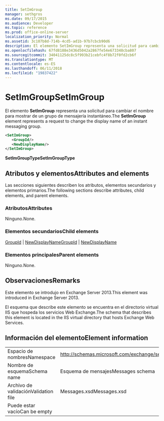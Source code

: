 ```yaml
---
title: SetImGroup
manager: sethgros
ms.date: 09/17/2015
ms.audience: Developer
ms.topic: reference
ms.prod: office-online-server
localization_priority: Normal
ms.assetid: 3c107b8d-714b-4cd5-ad1b-97b7cbcb90d6
description: El elemento SetImGroup representa una solicitud para cambiar el nombre para mostrar de un grupo de mensajería instantáneo.
ms.openlocfilehash: 67fd8188e3436d5042a2867fe54e673348cba807
ms.sourcegitcommit: 34041125dc8c5f993b21cebfc4f8b72f0fd2cb6f
ms.translationtype: MT
ms.contentlocale: es-ES
ms.lasthandoff: 06/11/2018
ms.locfileid: "19837422"
---
```

# <a name="setimgroup"></a><span data-ttu-id="a2d12-103">SetImGroup</span><span class="sxs-lookup"><span data-stu-id="a2d12-103">SetImGroup</span></span>

<span data-ttu-id="a2d12-104">El elemento **SetImGroup** representa una solicitud para cambiar el nombre para mostrar de un grupo de mensajería instantáneo.</span><span class="sxs-lookup"><span data-stu-id="a2d12-104">The **SetImGroup** element represents a request to change the display name of an instant messaging group.</span></span> 
  
```XML
<SetImGroup>
   <GroupId/>
   <NewDisplayName/>
</SetImGroup>
```

 <span data-ttu-id="a2d12-105">**SetImGroupType**</span><span class="sxs-lookup"><span data-stu-id="a2d12-105">**SetImGroupType**</span></span>
## <a name="attributes-and-elements"></a><span data-ttu-id="a2d12-106">Atributos y elementos</span><span class="sxs-lookup"><span data-stu-id="a2d12-106">Attributes and elements</span></span>

<span data-ttu-id="a2d12-107">Las secciones siguientes describen los atributos, elementos secundarios y elementos primarios.</span><span class="sxs-lookup"><span data-stu-id="a2d12-107">The following sections describe attributes, child elements, and parent elements.</span></span>
  
### <a name="attributes"></a><span data-ttu-id="a2d12-108">Atributos</span><span class="sxs-lookup"><span data-stu-id="a2d12-108">Attributes</span></span>

<span data-ttu-id="a2d12-109">Ninguno.</span><span class="sxs-lookup"><span data-stu-id="a2d12-109">None.</span></span>
  
### <a name="child-elements"></a><span data-ttu-id="a2d12-110">Elementos secundarios</span><span class="sxs-lookup"><span data-stu-id="a2d12-110">Child elements</span></span>

<span data-ttu-id="a2d12-111">[GroupId](groupid.md) | [NewDisplayName](newdisplayname.md)</span><span class="sxs-lookup"><span data-stu-id="a2d12-111">[GroupId](groupid.md) | [NewDisplayName](newdisplayname.md)</span></span>
  
### <a name="parent-elements"></a><span data-ttu-id="a2d12-112">Elementos principales</span><span class="sxs-lookup"><span data-stu-id="a2d12-112">Parent elements</span></span>

<span data-ttu-id="a2d12-113">Ninguno.</span><span class="sxs-lookup"><span data-stu-id="a2d12-113">None.</span></span>
  
## <a name="remarks"></a><span data-ttu-id="a2d12-114">Observaciones</span><span class="sxs-lookup"><span data-stu-id="a2d12-114">Remarks</span></span>

<span data-ttu-id="a2d12-115">Este elemento se introdujo en Exchange Server 2013.</span><span class="sxs-lookup"><span data-stu-id="a2d12-115">This element was introduced in Exchange Server 2013.</span></span>
  
<span data-ttu-id="a2d12-116">El esquema que describe este elemento se encuentra en el directorio virtual IIS que hospeda los servicios Web Exchange.</span><span class="sxs-lookup"><span data-stu-id="a2d12-116">The schema that describes this element is located in the IIS virtual directory that hosts Exchange Web Services.</span></span>
  
## <a name="element-information"></a><span data-ttu-id="a2d12-117">Información del elemento</span><span class="sxs-lookup"><span data-stu-id="a2d12-117">Element information</span></span>

|||
|:-----|:-----|
|<span data-ttu-id="a2d12-118">Espacio de nombres</span><span class="sxs-lookup"><span data-stu-id="a2d12-118">Namespace</span></span>  <br/> |http://schemas.microsoft.com/exchange/services/2006/messages  <br/> |
|<span data-ttu-id="a2d12-119">Nombre de esquema</span><span class="sxs-lookup"><span data-stu-id="a2d12-119">Schema name</span></span>  <br/> |<span data-ttu-id="a2d12-120">Esquema de mensajes</span><span class="sxs-lookup"><span data-stu-id="a2d12-120">Messages schema</span></span>  <br/> |
|<span data-ttu-id="a2d12-121">Archivo de validación</span><span class="sxs-lookup"><span data-stu-id="a2d12-121">Validation file</span></span>  <br/> |<span data-ttu-id="a2d12-122">Messages.xsd</span><span class="sxs-lookup"><span data-stu-id="a2d12-122">Messages.xsd</span></span>  <br/> |
|<span data-ttu-id="a2d12-123">Puede estar vacío</span><span class="sxs-lookup"><span data-stu-id="a2d12-123">Can be empty</span></span>  <br/> ||
   

